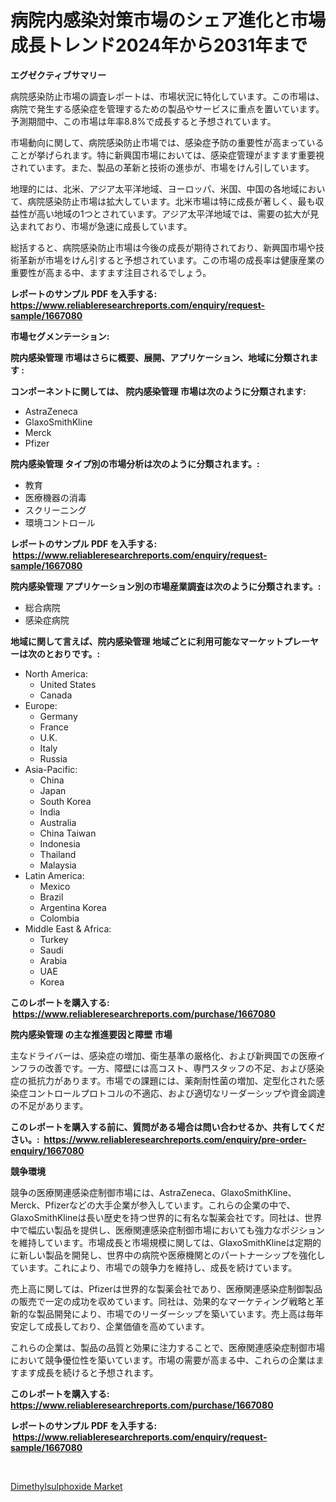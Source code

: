 <p><h1>病院内感染対策市場のシェア進化と市場成長トレンド2024年から2031年まで</h1></p><p><strong>エグゼクティブサマリー</strong></p>
<p><p>病院感染防止市場の調査レポートは、市場状況に特化しています。この市場は、病院で発生する感染症を管理するための製品やサービスに重点を置いています。予測期間中、この市場は年率8.8%で成長すると予想されています。</p><p>市場動向に関して、病院感染防止市場では、感染症予防の重要性が高まっていることが挙げられます。特に新興国市場においては、感染症管理がますます重要視されています。また、製品の革新と技術の進歩が、市場をけん引しています。</p><p>地理的には、北米、アジア太平洋地域、ヨーロッパ、米国、中国の各地域において、病院感染防止市場は拡大しています。北米市場は特に成長が著しく、最も収益性が高い地域の1つとされています。アジア太平洋地域では、需要の拡大が見込まれており、市場が急速に成長しています。</p><p>総括すると、病院感染防止市場は今後の成長が期待されており、新興国市場や技術革新が市場をけん引すると予想されています。この市場の成長率は健康産業の重要性が高まる中、ますます注目されるでしょう。</p></p>
<p><strong>レポートのサンプル PDF を入手する: <a href="https://www.reliableresearchreports.com/enquiry/request-sample/1667080">https://www.reliableresearchreports.com/enquiry/request-sample/1667080</a></strong></p>
<p><strong>市場セグメンテーション:</strong></p>
<p><strong> 院内感染管理 市場はさらに概要、展開、アプリケーション、地域に分類されます :</strong></p>
<p><strong>コンポーネントに関しては、 院内感染管理 市場は次のように分類されます: &nbsp;</strong></p>
<p><ul><li>AstraZeneca</li><li>GlaxoSmithKline</li><li>Merck</li><li>Pfizer</li></ul></p>
<p><strong> 院内感染管理 タイプ別の市場分析は次のように分類されます。:</strong></p>
<p><ul><li>教育</li><li>医療機器の消毒</li><li>スクリーニング</li><li>環境コントロール</li></ul></p>
<p><strong>レポートのサンプル PDF を入手する: &nbsp;<a href="https://www.reliableresearchreports.com/enquiry/request-sample/1667080">https://www.reliableresearchreports.com/enquiry/request-sample/1667080</a></strong></p>
<p><strong> 院内感染管理 アプリケーション別の市場産業調査は次のように分類されます。:</strong></p>
<p><ul><li>総合病院</li><li>感染症病院</li></ul></p>
<p><strong>地域に関して言えば、院内感染管理 地域ごとに利用可能なマーケットプレーヤーは次のとおりです。:</strong></p>
<p><ul>
    <li>
        North America:
        <ul>
            <li>United States</li>
            <li>Canada</li>
        </ul>
    </li>
    <li>
        Europe:
        <ul>
            <li>Germany</li>
            <li>France</li>
            <li>U.K.</li>
            <li>Italy</li>
            <li>Russia</li>
        </ul>
    </li>
    <li>
        Asia-Pacific:
        <ul>
            <li>China</li>
            <li>Japan</li>
            <li>South Korea</li>
            <li>India</li>
            <li>Australia</li>
            <li>China Taiwan</li>
            <li>Indonesia</li>
            <li>Thailand</li>
            <li>Malaysia</li>
        </ul>
    </li>
    <li>
        Latin America:
        <ul>
            <li>Mexico</li>
            <li>Brazil</li>
            <li>Argentina Korea</li>
            <li>Colombia</li>
        </ul>
    </li>
    <li>
        Middle East & Africa:
        <ul>
            <li>Turkey</li>
            <li>Saudi</li>
            <li>Arabia</li>
            <li>UAE</li>
            <li>Korea</li>
        </ul>
    </li>
    </ul></p>
<p><strong>このレポートを購入する: &nbsp;<a href="https://www.reliableresearchreports.com/purchase/1667080">https://www.reliableresearchreports.com/purchase/1667080</a></strong></p>
<p><strong>院内感染管理 の主な推進要因と障壁 市場</strong></p>
<p><p>主なドライバーは、感染症の増加、衛生基準の厳格化、および新興国での医療インフラの改善です。一方、障壁には高コスト、専門スタッフの不足、および感染症の抵抗力があります。市場での課題には、薬剤耐性菌の増加、定型化された感染症コントロールプロトコルの不適応、および適切なリーダーシップや資金調達の不足があります。</p></p>
<p><strong>このレポートを購入する前に、質問がある場合は問い合わせるか、共有してください。:&nbsp; <a href="https://www.reliableresearchreports.com/enquiry/pre-order-enquiry/1667080">https://www.reliableresearchreports.com/enquiry/pre-order-enquiry/1667080</a></strong></p>
<p><strong>競争環境</strong></p>
<p><p>競争の医療関連感染症制御市場には、AstraZeneca、GlaxoSmithKline、Merck、Pfizerなどの大手企業が参入しています。これらの企業の中で、GlaxoSmithKlineは長い歴史を持つ世界的に有名な製薬会社です。同社は、世界中で幅広い製品を提供し、医療関連感染症制御市場においても強力なポジションを維持しています。市場成長と市場規模に関しては、GlaxoSmithKlineは定期的に新しい製品を開発し、世界中の病院や医療機関とのパートナーシップを強化しています。これにより、市場での競争力を維持し、成長を続けています。</p><p>売上高に関しては、Pfizerは世界的な製薬会社であり、医療関連感染症制御製品の販売で一定の成功を収めています。同社は、効果的なマーケティング戦略と革新的な製品開発により、市場でのリーダーシップを築いています。売上高は毎年安定して成長しており、企業価値を高めています。</p><p>これらの企業は、製品の品質と効果に注力することで、医療関連感染症制御市場において競争優位性を築いています。市場の需要が高まる中、これらの企業はますます成長を続けると予想されます。</p></p>
<p><strong>このレポートを購入する: &nbsp; <a href="https://www.reliableresearchreports.com/purchase/1667080">https://www.reliableresearchreports.com/purchase/1667080</a></strong></p>
<p><strong>レポートのサンプル PDF を入手する: &nbsp;<a href="https://www.reliableresearchreports.com/enquiry/request-sample/1667080">https://www.reliableresearchreports.com/enquiry/request-sample/1667080</a></strong><strong></strong></p>
<p>&nbsp;</p>
<p><p><a href="https://confirmed-shield-e13.notion.site/Dimethylsulphoxide-Market-Offers-Provide-Insightful-Data-for-the-Time-Period-from-2024-to-2031-and-a-85d49bacf3144a31a5c4244bc54c55e8">Dimethylsulphoxide Market</a></p></p>